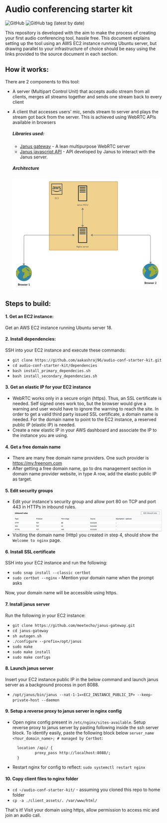 # Audio conferencing starter kit

<img alt="GitHub" src="https://img.shields.io/github/license/aakashraj96/audio-conf-starter-kit"> <img alt="GitHub tag (latest by date)" src="https://img.shields.io/github/v/tag/aakashraj96/audio-conf-starter-kit">

This repository is developed with the aim to make the process of creating your first audio conferencing tool, hassle free. This document explains setting up the tool using an AWS EC2 instance running Ubuntu server, but drawing parallel to your infrastructure of choice should be easy using the links provided to the source document in each section.

## How it works:

There are 2 components to this tool:

- A server (Multipart Control Unit) that accepts audio stream from all clients, merges all streams together and sends one stream back to every client
- A client that accesses users' mic, sends stream to server and plays the stream got back from the server. This is achieved using WebRTC APIs available in browsers

  ##### Libraries used:

  - [Janus gateway](https://github.com/meetecho/janus-gateway) - A lean multipurpose WebRTC server
  - [Janus javascript API](https://janus.conf.meetecho.com/docs/JS.html) - API developed by Janus to interact with the Janus server.

  ##### Architecture

    <img src="documentation/final_arch.png" alt="drawing" width="600"/>

## Steps to build:

#### 1. Get an EC2 instance:

Get an AWS EC2 instance running Ubuntu server 18.

#### 2. Install dependencies:

SSH into your EC2 instance and execute these commands:

- `git clone https://github.com/aakashraj96/audio-conf-starter-kit.git`
- `cd audio-conf-starter-kit/dependencies`
- `bash install_primary_dependecies.sh`
- `bash install_secondary_dependencies.sh`

#### 3. Get an elastic IP for your EC2 instance

- WebRTC works only in a secure origin (https). Thus, an SSL certificate is needed. Self signed ones work too, but the browser would give a warning and user would have to ignore the warning to reach the site. In order to get a valid third party issued SSL certificate, a domain name is needed. For the domain name to point to the EC2 instance, a reserved public IP (elastic IP) is needed.
- Create a new elastic IP in your AWS dashboard and associate the IP to the instance you are using.

#### 4. Get a free domain name

- There are many free domain name providers. One such provider is https://my.freenom.com
- After getting a free domain name, go to dns management section in domain name provider website, in type A row, add the elastic public IP as target.

#### 5. Edit security groups

- Edit your instance's security group and allow port 80 on TCP and port 443 in HTTPs in inbound rules.
  <img src="documentation/inbound_rules.png" alt="drawing" width="800"/>
- Visiting the domain name (Http) you created in step 4, should show the `Welcome to nginx` page.

#### 6. Install SSL certificate

SSH into your EC2 instance and run the following:

- `sudo snap install --classic certbot`
- `sudo certbot --nginx` - Mention your domain name when the prompt asks

Now, your domain name will be accessible using https.

#### 7. Install janus server

Run the following in your EC2 instance:

- `git clone https://github.com/meetecho/janus-gateway.git`
- `cd janus-gateway`
- `sh autogen.sh`
- `./configure --prefix=/opt/janus`
- `sudo make`
- `sudo make install`
- `sudo make configs`

#### 8. Launch janus server

Insert your EC2 instance public IP in the below command and launch janus server as a background process in port 8088.

- `/opt/janus/bin/janus --nat-1-1=<EC2_INSTANCE_PUBLIC_IP> --keep-private-host --daemon`

#### 9. Setup a reverse proxy to janus server in nginx config

- Open nginx config present in `/etc/nginx/sites-available`. Setup reverse proxy to janus server by pasting following inside the ssh server block. To identify easily, paste the following block below `server_name <Your_domain_name>; # managed by Certbot`:

        location /api/ {
                proxy_pass http://localhost:8088/;
        }

- Restart nginx for config to reflect:
  `sudo systemctl restart nginx`

#### 10. Copy client files to nginx folder

- `cd ~/audio-conf-starter-kit/` - assuming you cloned this repo to home folder
- `cp -a ./client_assets/. /var/www/html/`

That's it! Visit your domain using https, allow permission to access mic and join an audio call.
